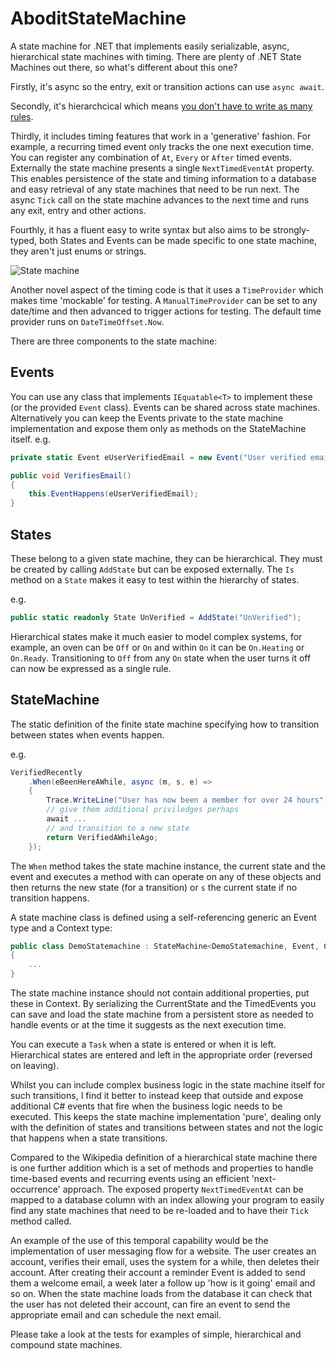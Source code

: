AboditStateMachine
====

A state machine for .NET that implements easily serializable, async, hierarchical state machines with timing. There are plenty of .NET State Machines out there, so what's different about this one?

Firstly, it's async so the entry, exit or transition actions can use `async await`. 

Secondly, it's hierarchcical which means [you don't have to write as many rules](https://www.cis.upenn.edu/~lee/06cse480/lec-HSM.pdf).

Thirdly, it includes timing features that work in a 'generative' fashion. For example, a recurring timed event only tracks the one next execution time. You can register any combination of `At`, `Every` or `After` timed events. Externally the state machine presents a single `NextTimedEventAt` property. This enables persistence of the state and timing information to a database and easy retrieval of any state machines that need to be run next. The async `Tick` call on the state machine advances to the next time and runs any exit, entry and other actions.

Fourthly, it has a fluent easy to write syntax but also aims to be strongly-typed, both States and Events can be made specific to one state machine, they aren't just enums or strings.

![State machine](https://user-images.githubusercontent.com/347540/112415752-a1804380-8ce1-11eb-8897-2221d33769c8.png)

Another novel aspect of the timing code is that it uses a `TimeProvider` which makes time 'mockable' for testing. A `ManualTimeProvider` can be set to any date/time and then advanced to trigger actions for testing. The default time provider runs on `DateTimeOffset.Now`.

There are three components to the state machine:

Events
---

You can use any class that implements `IEquatable<T>` to implement these (or the provided `Event` class). Events can be shared across state machines. Alternatively you can keep the Events private to the state machine implementation and expose them only as methods on the StateMachine itself. e.g.

````csharp
private static Event eUserVerifiedEmail = new Event("User verified email");

public void VerifiesEmail()
{
    this.EventHappens(eUserVerifiedEmail);
}
````

States
---

These belong to a given state machine, they can be hierarchical. They must be created by calling `AddState` but can be exposed externally. The `Is` method on a `State` makes it easy to test within the hierarchy of states.

e.g.

````csharp
public static readonly State UnVerified = AddState("UnVerified");
````

Hierarchical states make it much easier to model complex systems, for example, an oven can be `Off` or `On` and within `On` it can be `On.Heating` or `On.Ready`. Transitioning to `Off` from any `On` state when the user turns it off can now be expressed as a single rule.

StateMachine
---

The static definition of the finite state machine specifying how to transition between states when events happen. 

e.g.

````csharp
VerifiedRecently
    .When(eBeenHereAWhile, async (m, s, e) =>
    {
        Trace.WriteLine("User has now been a member for over 24 hours");
        // give them additional priviledges perhaps
        await ...
        // and transition to a new state
        return VerifiedAWhileAgo;
    });
````

The `When` method takes the state machine instance, the current state and the event and executes a method with can operate on any of these objects and then returns the new state (for a transition) or `s` the current state if no transition happens.

A state machine class is defined using a self-referencing generic an Event type and a Context type:

````csharp
public class DemoStatemachine : StateMachine<DemoStatemachine, Event, Context>
{
    ...
}
````

The state machine instance should not contain additional properties, put these in Context. 
By serializing the CurrentState and the TimedEvents you can save and load the state machine from 
a persistent store as needed to handle events or at the time it suggests as the next execution time.

You can execute a `Task` when a state is entered or when it is left. Hierarchical states are entered and left in the appropriate order (reversed on leaving).

Whilst you can include complex business logic in the state machine itself for such transitions, I find it better to instead keep that outside and expose additional C# events that fire when the business logic needs to be executed. This keeps the state machine implementation 'pure', dealing only with  the definition of states and transitions between states and not the logic that happens when a state transitions.

Compared to the Wikipedia definition of a hierarchical state machine there is one further addition which is a set of methods and properties to handle time-based events and recurring events using an efficient 'next-occurrence' approach. The exposed property `NextTimedEventAt` can be mapped to a database column with an index allowing your program to easily find any state machines that need to be re-loaded and to have their `Tick` method called.

An example of the use of this temporal capability would be the implementation of user messaging flow for a website. The user creates an account, verifies their email, uses the system for a while, then deletes their account. After creating their account a reminder Event is added to send them a welcome email, a week later a follow up 'how is it going' email and so on. When the state machine loads from the database it can check that the user has not deleted their account, can fire an event to send the appropriate email and can schedule the next email.

Please take a look at the tests for examples of simple, hierarchical and compound state machines.
